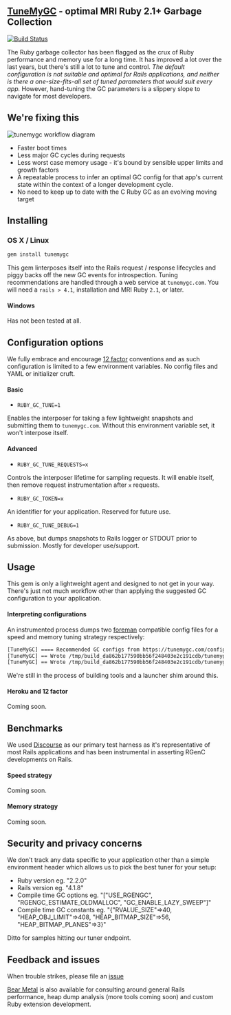 ## [TuneMyGC](https://www.tunemygc.com) - optimal MRI Ruby 2.1+ Garbage Collection

[![Build Status](https://travis-ci.org/bear-metal/tunemygc.svg)](https://travis-ci.org/bear-metal/tunemygc)

The Ruby garbage collector has been flagged as the crux of Ruby performance and memory use for a long time. It has improved a lot over the last years, but there's still a lot to tune and control. *The default configuration is not suitable and optimal for Rails applications, and neither is there a one-size-fits-all set of tuned parameters that would suit every app.* However, hand-tuning the GC parameters is a slippery slope to navigate for most developers.

## We're fixing this

![tunemygc workflow diagram](https://raw.githubusercontent.com/bear-metal/tunemygc/master/assets/tunemygc-graphic2x-80dac1571cacc70d9b272bb62ae9f6df.png?token=AAABe8sM_ofiQkrCpNw7OYRbtHMLO9l5ks5UuQlYwA%3D%3D)

* Faster boot times
* Less major GC cycles during requests
* Less worst case memory usage - it's bound by sensible upper limits and growth factors
* A repeatable process to infer an optimal GC config for that app's current state within the context of a longer development cycle.
* No need to keep up to date with the C Ruby GC as an evolving moving target

## Installing

### OS X / Linux
``` sh
gem install tunemygc
```

This gem linterposes itself into the Rails request / response lifecycles and piggy backs off the new GC events for introspection. Tuning recommendations are handled through a web service at `tunemygc.com`. You will need a `rails > 4.1`, installation and MRI Ruby `2.1`, or later.

#### Windows

Has not been tested at all.

## Configuration options

We fully embrace and encourage [12 factor](http://12factor.net) conventions and as such configuration is limited to a few environment variables. No config files and YAML or initializer cruft.

#### Basic

* `RUBY_GC_TUNE=1`

Enables the interposer for taking a few lightweight snapshots and submitting them to `tunemygc.com`. Without this environment variable set, it won't interpose itself.

#### Advanced

* `RUBY_GC_TUNE_REQUESTS=x`

Controls the interposer lifetime for sampling requests. It will enable itself, then remove request instrumentation after `x` requests.

* `RUBY_GC_TOKEN=x`

An identifier for your application. Reserved for future use.

* `RUBY_GC_TUNE_DEBUG=1`

As above, but dumps snapshots to Rails logger or STDOUT prior to submission. Mostly for developer use/support.

## Usage

This gem is only a lightweight agent and designed to not get in your way. There's just not much workflow other than applying the suggested GC configuration to your application.

#### Interpreting configurations

An instrumented process dumps two [foreman](https://github.com/ddollar/foreman) compatible config files for a speed and memory tuning strategy respectively:

``` sh
[TuneMyGC] ==== Recommended GC configs from https://tunemygc.com/configs/742ec8eaef85b10a0ba07d930feed637.json
[TuneMyGC] == Wrote /tmp/build_da862b177590bb56f248403e2c191cdb/tunemygc-memory.env
[TuneMyGC] == Wrote /tmp/build_da862b177590bb56f248403e2c191cdb/tunemygc-speed.env
```

We're still in the process of building tools and a launcher shim around this.

#### Heroku and 12 factor

Coming soon.

## Benchmarks

We used [Discourse](https://github.com/discourse/discourse) as our primary test harness as it's representative of most Rails applications and has been instrumental in asserting RGenC developments on Rails.

#### Speed strategy

Coming soon.

#### Memory strategy

Coming soon.

## Security and privacy concerns

We don't track any data specific to your application other than a simple environment header which allows us to pick the best tuner for your setup:

* Ruby version eg. "2.2.0"
* Rails version eg. "4.1.8"
* Compile time GC options eg. "["USE_RGENGC", "RGENGC_ESTIMATE_OLDMALLOC", "GC_ENABLE_LAZY_SWEEP"]"
* Compile time GC constants eg. "{"RVALUE_SIZE"=>40, "HEAP_OBJ_LIMIT"=>408, "HEAP_BITMAP_SIZE"=>56, "HEAP_BITMAP_PLANES"=>3}"

Ditto for samples hitting our tuner endpoint.

## Feedback and issues

When trouble strikes, please file an [issue](https://www.github.com/bear-metal/tunemygc/issues)

[Bear Metal](http://www.bearmetal.eu) is also available for consulting around general Rails performance, heap dump analysis (more tools coming soon) and custom Ruby extension development.